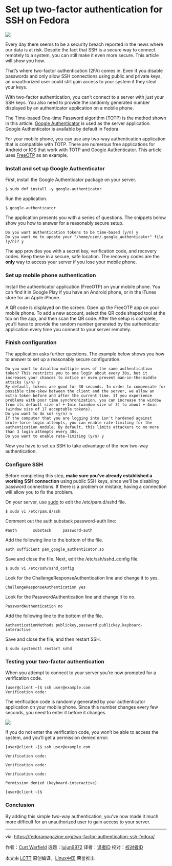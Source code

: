 [#]: collector: (lujun9972)
[#]: translator: ( )
[#]: reviewer: ( )
[#]: publisher: ( )
[#]: url: ( )
[#]: subject: (Set up two-factor authentication for SSH on Fedora)
[#]: via: (https://fedoramagazine.org/two-factor-authentication-ssh-fedora/)
[#]: author: (Curt Warfield https://fedoramagazine.org/author/rcurtiswarfield/)

Set up two-factor authentication for SSH on Fedora
======

![](https://fedoramagazine.org/wp-content/uploads/2019/02/twofactor-auth-ssh-816x345.png)

Every day there seems to be a security breach reported in the news where our data is at risk. Despite the fact that SSH is a secure way to connect remotely to a system, you can still make it even more secure. This article will show you how.

That’s where two-factor authentication (2FA) comes in. Even if you disable passwords and only allow SSH connections using public and private keys, an unauthorized user could still gain access to your system if they steal your keys.

With two-factor authentication, you can’t connect to a server with just your SSH keys. You also need to provide the randomly generated number displayed by an authenticator application on a mobile phone.

The Time-based One-time Password algorithm (TOTP) is the method shown in this article. [Google Authenticator][1] is used as the server application. Google Authenticator is available by default in Fedora.

For your mobile phone, you can use any two-way authentication application that is compatible with TOTP. There are numerous free applications for Android or IOS that work with TOTP and Google Authenticator. This article uses [FreeOTP][2] as an example.

### Install and set up Google Authenticator

First, install the Google Authenticator package on your server.

```
$ sudo dnf install -y google-authenticator
```

Run the application.

```
$ google-authenticator
```

The application presents you with a series of questions. The snippets below show you how to answer for a reasonably secure setup.

```
Do you want authentication tokens to be time-based (y/n) y
Do you want me to update your "/home/user/.google_authenticator" file (y/n)? y
```

The app provides you with a secret key, verification code, and recovery codes. Keep these in a secure, safe location. The recovery codes are the **only** way to access your server if you lose your mobile phone.

### Set up mobile phone authentication

Install the authenticator application (FreeOTP) on your mobile phone. You can find it in Google Play if you have an Android phone, or in the iTunes store for an Apple iPhone.

A QR code is displayed on the screen. Open up the FreeOTP app on your mobile phone. To add a new account, select the QR code shaped tool at the top on the app, and then scan the QR code. After the setup is complete, you’ll have to provide the random number generated by the authenticator application every time you connect to your server remotely.

### Finish configuration

The application asks further questions. The example below shows you how to answer to set up a reasonably secure configuration.

```
Do you want to disallow multiple uses of the same authentication token? This restricts you to one login about every 30s, but it increases your chances to notice or even prevent man-in-the-middle attacks (y/n) y
By default, tokens are good for 30 seconds. In order to compensate for possible time-skew between the client and the server, we allow an extra token before and after the current time. If you experience problems with poor time synchronization, you can increase the window from its default size of +-1min (window size of 3) to about +-4min (window size of 17 acceptable tokens).
Do you want to do so? (y/n) n
If the computer that you are logging into isn't hardened against brute-force login attempts, you can enable rate-limiting for the authentication module. By default, this limits attackers to no more than 3 login attempts every 30s.
Do you want to enable rate-limiting (y/n) y
```

Now you have to set up SSH to take advantage of the new two-way authentication.

### Configure SSH

Before completing this step, **make sure you’ve already established a working SSH connection** using public SSH keys, since we’ll be disabling password connections. If there is a problem or mistake, having a connection will allow you to fix the problem.

On your server, use [sudo][3] to edit the /etc/pam.d/sshd file.

```
$ sudo vi /etc/pam.d/ssh
```

Comment out the auth substack password-auth line:

```
#auth       substack     password-auth
```

Add the following line to the bottom of the file.

```
auth sufficient pam_google_authenticator.so
```

Save and close the file. Next, edit the /etc/ssh/sshd_config file.

```
$ sudo vi /etc/ssh/sshd_config
```

Look for the ChallengeResponseAuthentication line and change it to yes.

```
ChallengeResponseAuthentication yes
```

Look for the PasswordAuthentication line and change it to no.

```
PasswordAuthentication no
```

Add the following line to the bottom of the file.

```
AuthenticationMethods publickey,password publickey,keyboard-interactive
```

Save and close the file, and then restart SSH.

```
$ sudo systemctl restart sshd
```

### Testing your two-factor authentication

When you attempt to connect to your server you’re now prompted for a verification code.

```
[user@client ~]$ ssh user@example.com
Verification code:
```

The verification code is randomly generated by your authenticator application on your mobile phone. Since this number changes every few seconds, you need to enter it before it changes.

![][4]

If you do not enter the verification code, you won’t be able to access the system, and you’ll get a permission denied error:

```
[user@client ~]$ ssh user@example.com

Verification code:

Verification code:

Verification code:

Permission denied (keyboard-interactive).

[user@client ~]$
```

### Conclusion

By adding this simple two-way authentication, you’ve now made it much more difficult for an unauthorized user to gain access to your server.


--------------------------------------------------------------------------------

via: https://fedoramagazine.org/two-factor-authentication-ssh-fedora/

作者：[Curt Warfield][a]
选题：[lujun9972][b]
译者：[译者ID](https://github.com/译者ID)
校对：[校对者ID](https://github.com/校对者ID)

本文由 [LCTT](https://github.com/LCTT/TranslateProject) 原创编译，[Linux中国](https://linux.cn/) 荣誉推出

[a]: https://fedoramagazine.org/author/rcurtiswarfield/
[b]: https://github.com/lujun9972
[1]: https://en.wikipedia.org/wiki/Google_Authenticator
[2]: https://freeotp.github.io/
[3]: https://fedoramagazine.org/howto-use-sudo/
[4]: https://fedoramagazine.org/wp-content/uploads/2019/02/freeotp-1.png
